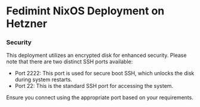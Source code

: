 # Fedimint NixOS Deployment on Hetzner

### Security

This deployment utilizes an encrypted disk for enhanced security. Please note that there are two distinct SSH ports available:
- Port 2222: This port is used for secure boot SSH, which unlocks the disk during system restarts.
- Port 22: This is the standard SSH port for accessing the system.

Ensure you connect using the appropriate port based on your requirements.


